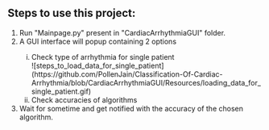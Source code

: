 <h2>Steps to use this project:</h2>
<ol>
	<li>Run "Mainpage.py" present in "CardiacArrhythmiaGUI" folder.</li>
	<li>A GUI interface will popup containing 2 options</li>
		<ol type="i">
		<li>Check type of arrhythmia for single patient</li>
		![steps_to_load_data_for_single_patient](https://github.com/PollenJain/Classification-Of-Cardiac-Arrhythmia/blob/CardiacArrhythmiaGUI/Resources/loading_data_for_single_patient.gif)
		<li>Check accuracies of algorithms</li>
		</ol>
	<li>Wait for sometime and get notified with the accuracy of the chosen algorithm.</li>
</ol>
